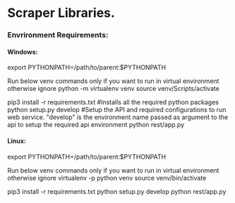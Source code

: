 # Scraper Libraries.



### Envrironment Requirements:

#### Windows:

export PYTHONPATH=/path/to/parent:$PYTHONPATH   

Run below venv commands only if you want to run in virtual environment otherwise ignore
python -m virtualenv venv
source venv/Scripts/activate


pip3 install -r requirements.txt #Installs all the required python packages
python setup.py develop #Setup the API and required configurations to run web service. "develop" is the environment name passed as argument to the api to setup the required api environment
python rest/app.py

#### Linux:

export PYTHONPATH=/path/to/parent:$PYTHONPATH   

Run below venv commands only if you want to run in virtual environment otherwise ignore
virtualenv -p python venv
source venv/bin/activate


pip3 install -r requirements.txt
python setup.py develop
python rest/app.py

